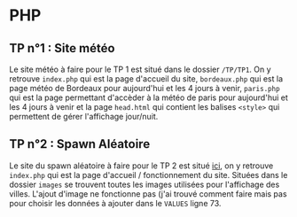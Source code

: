 # PHP
## TP n°1 : Site météo
Le site météo à faire pour le TP 1 est situé dans le dossier `/TP/TP1`. On y retrouve `index.php` qui est la page d'accueil du site, `bordeaux.php` qui est la page météo de Bordeaux pour aujourd'hui et les 4 jours à venir, `paris.php` qui est la page permettant d'accèder à la météo de paris pour aujourd'hui et les 4 jours à venir et la page `head.html` qui contient les balises `<style>` qui permettent de gérer l'affichage jour/nuit.

## TP n°2 : Spawn Aléatoire
Le site du spawn aléatoire à faire pour le TP 2 est situé [ici](https://github.com/Soteded/PHP/tree/master/TP/TP2%20-%20Spawn%20Al%C3%A9atoire), on y retrouve `index.php` qui est la page d'accueil / fonctionnement du site. Situées dans le dossier `images` se trouvent toutes les images utilisées pour l'affichage des villes. L'ajout d'image ne fonctionne pas (j'ai trouvé comment faire mais pas pour choisir les données à ajouter dans le `VALUES` ligne 73.
